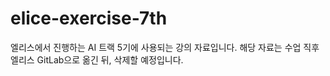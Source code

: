 # elice-exercise-7th

엘리스에서 진행하는 AI 트랙 5기에 사용되는 강의 자료입니다. 해당 자료는 수업 직후 엘리스 GitLab으로 옮긴 뒤, 삭제할 예정입니다.
